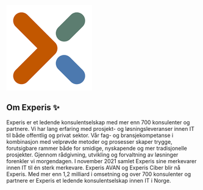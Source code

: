 ![Experis Interview](https://github.com/Experis-Interview/.github/blob/main/images/logo.png)

## Om Experis ✨

Experis er et ledende konsulentselskap med mer enn 700 konsulenter og partnere. Vi har lang erfaring med prosjekt- og løsningsleveranser innen IT til både offentlig og privat sektor. Vår fag- og bransjekompetanse i kombinasjon med velprøvde metoder og prosesser skaper trygge, forutsigbare rammer både for smidige, nyskapende og mer tradisjonelle prosjekter. Gjennom rådgivning, utvikling og forvaltning av løsninger forenkler vi morgendagen. I november 2021 samlet Experis sine merkevarer innen IT til én sterk merkevare. Experis AVAN og Experis Ciber blir nå Experis. Med mer enn 1,2 milliard i omsetning og over 700 konsulenter og partnere er Experis et ledende konsulentselskap innen IT i Norge.
